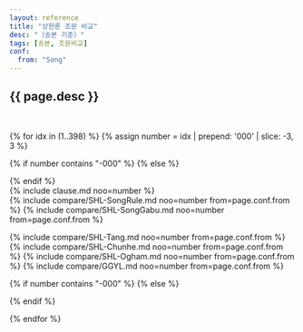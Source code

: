 ```yaml
---
layout: reference
title: "상한론 조문 비교"
desc: "〔송본 기준〕"
tags: [송본, 조문비교]
conf:
  from: "Song"
---
```


{{ page.desc }}
---------

<br>

{% for idx in (1..398) %}
{% assign number = idx | prepend: '000' | slice: -3, 3 %}

{% if number contains "-000" %}
{% else %}
<div id="{{number}}" class="compare-set">
{% endif %}

<div class="origin" markdown="1">
{% include clause.md noo=number %}
</div>

<div class="compared" markdown="1">
{% include compare/SHL-SongRule.md noo=number from=page.conf.from %}
{% include compare/SHL-SongGabu.md noo=number from=page.conf.from %}

{% include compare/SHL-Tang.md noo=number from=page.conf.from %}
{% include compare/SHL-Chunhe.md noo=number from=page.conf.from %}
{% include compare/SHL-Ogham.md noo=number from=page.conf.from %}
{% include compare/GGYL.md noo=number from=page.conf.from %}
</div>

{% if number contains "-000" %}
{% else %}
</div>
{% endif %}

{% endfor %}
